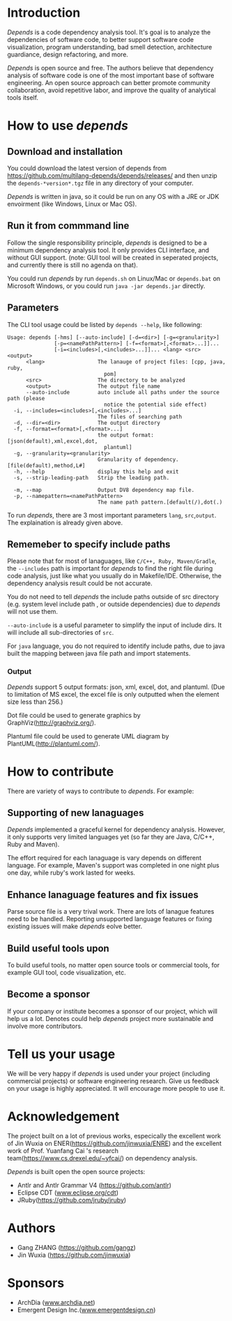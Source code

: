 # Introduction

*Depends* is a code dependency analysis tool. It's goal is to analyze the dependencies of software code, to better support software code visualization, program understanding,  bad smell detection, architecture guardiance, design refactoring, and more.

*Depends* is open source and free. The authors believe that dependency analysis of software code is one of the most important base of software engineering. An open source approach can better promote community collaboration, avoid repetitive labor, and improve the quality of analytical tools itself.

# How to use *depends*

## Download and installation

You could download the latest version of depends from https://github.com/multilang-depends/depends/releases/ 
and then unzip the ```depends-*version*.tgz``` file in any directory of your computer.

*Depends* is written in java, so it could be run on any OS with a JRE or JDK envoirment (like Windows, Linux or Mac OS). 

## Run it from commmand line

Follow the single responsibility principle, *depends* is designed to be a minimum dependency analysis tool. It only provides CLI interface, and without GUI support. (note: GUI tool will be created in seperated projects, and currently there is still no agenda on that).

You could run *depends* by run ```depends.sh``` on Linux/Mac or ```depends.bat``` on Microsoft Windows, or you could run ```java -jar depends.jar``` directly.

## Parameters

The CLI tool usage could be listed by ```depends --help```, like following:

    Usage: depends [-hms] [--auto-include] [-d=<dir>] [-g=<granularity>]
                   [-p=<namePathPattern>] [-f=<format>[,<format>...]]...
                   [-i=<includes>[,<includes>...]]... <lang> <src> <output>
          <lang>                 The lanauge of project files: [cpp, java, ruby,
                                   pom]
          <src>                  The directory to be analyzed
          <output>               The output file name
          --auto-include         auto include all paths under the source path (please
                                   notice the potential side effect)
      -i, --includes=<includes>[,<includes>...]
                                 The files of searching path
      -d, --dir=<dir>            The output directory
      -f, --format=<format>[,<format>...]
                                 the output format: [json(default),xml,excel,dot,
                                   plantuml]
      -g, --granularity=<granularity>
                                 Granularity of dependency.[file(default),method,L#]
      -h, --help                 display this help and exit
      -s, --strip-leading-path   Strip the leading path.
      
      -m, --map                  Output DV8 dependency map file.
      -p, --namepattern=<namePathPattern>
                                 The name path pattern.[default(/),dot(.)


To run *depends*, there are 3 most important parameters ```lang```, ```src```,```output```. The explaination is already given above.

## Rememeber to specify include paths

Please note that for most of lanaguages, like ```C/C++, Ruby, Maven/Gradle```, the ```--includes``` path is important for *depends* to find the right file during code analysis, just like what you usually do in Makefile/IDE.  Otherwise, the dependency analysis result could be not accurate. 

You do not need to tell *depends* the include paths outside of src directory (e.g. system level include path , or outside dependencies) due to *depends* will not use them.

```--auto-include``` is a useful parameter to simplify the input of include dirs. It will include all sub-directories of ```src```.

For ```java``` language, you do not required to identify include paths, due to java built the mapping between java file path and import statements.

### Output

*Depends* support 5 output formats: json, xml, excel, dot, and plantuml. (Due to limitation of MS excel, the excel file is only outputted when the element size less than 256.)

Dot file could be used to generate graphics by GraphViz(http://graphviz.org/).

Plantuml file could be used to generate UML diagram by PlantUML(http://plantuml.com/).

# How to contribute

There are variety of ways to contribute to *depends*. For example:

## Supporting of new lanaguages

*Depends* implemented a graceful kernel for dependency analysis. However, it only supports very limited languages yet (so far they are Java, C/C++, Ruby and Maven). 

The effort required for each lanaguage is vary depends on different language. For example, Maven's support was completed in one night plus one day, while ruby's work lasted for weeks. 

## Enhance lanaguage features and fix issues

Parse source file is a very trival work. There are lots of lanague features need to be handled. Reporting unsupported language features or fixing existing issues will make *depends* eolve better. 

## Build useful tools upon

To build useful tools, no matter open source tools or commercial tools, for example GUI tool, code visualization, etc.

## Become a sponsor

If your company or institute becomes a sponsor of our project, which will help us a lot. Denotes could help *depends* project more sustainable and involve more contributors.

# Tell us your usage

We will be very happy if *depends* is used under your project (including commercial projects) or software engineering research. Give us feedback on your usage is highly appreciated. It will encourage more people to use it.

# Acknowledgement

The project built on a lot of previous works, especically the excellent work of Jin Wuxia on ENER(https://github.com/jinwuxia/ENRE) and the excellent work of Prof. Yuanfang Cai 's research team(https://www.cs.drexel.edu/~yfcai/) on dependency analysis.

*Depends* is built open the open source projects:
* Antlr and Antlr Grammar V4 (https://github.com/antlr)
* Eclipse CDT (www.eclipse.org/cdt)
* JRuby(https://github.com/jruby/jruby)

# Authors
 - Gang ZHANG (https://github.com/gangz)
 - Jin Wuxia (https://github.com/jinwuxia)
 
# Sponsors
 - ArchDia (www.archdia.net)
 - Emergent Design Inc.(www.emergentdesign.cn)
 
